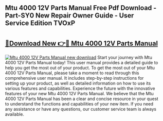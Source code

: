 ## Mtu 4000 12V Parts Manual Free Pdf Download - Part-SY0 New Repair Owner Guide - User Service Edition TVOxP

# <h2><a href="http://bc82978.oget.top/?id=Mtu+4000+12V+Parts+Manual">🔗Download New 👉🔴 Mtu 4000 12V Parts Manual</a></h2>

[![Mtu 4000 12V Parts Manual new download](https://i.imgur.com/5g1atiW.png)](http://bc82978.oget.top/?id=Mtu+4000+12V+Parts+Manual)
Start your journey with Mtu 4000 12V Parts Manual today! This user manual provides a detailed guide to help you get the most out of your product. To get the most out of your Mtu 4000 12V Parts Manual, please take a moment to read through this comprehensive user manual. It includes step-by-step instructions for setting up your product, as well as detailed information on how to use its various features and capabilities. Experience the future with the innovative features of your new Mtu 4000 12V Parts Manual. We believe that the Mtu 4000 12V Parts Manual has been a clear and concise resource in your quest to understand the functions and capabilities of your new item. If you need any assistance or have any questions, our customer service team is always available.
